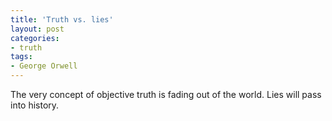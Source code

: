 ```yaml
---
title: 'Truth vs. lies'
layout: post
categories:
- truth
tags:
- George Orwell
---
```


The very concept of objective truth is fading out of the world. Lies will pass into history.
